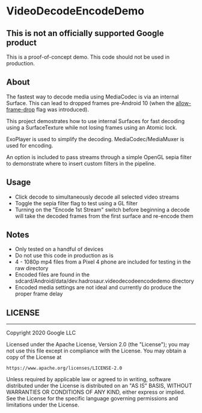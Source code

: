 # VideoDecodeEncodeDemo

## This is not an officially supported Google product
This is a proof-of-concept demo. This code should not be used in production.

## About
The fastest way to decode media using MediaCodec is via an internal Surface. This can lead to
dropped frames pre-Android 10 (when the [allow-frame-drop](https://developer.android.com/reference/android/media/MediaCodec#using-an-output-surface)
flag was introduced).

This project demostrates how to use internal Surfaces for fast decoding using a SurfaceTexture while
not losing frames using an Atomic lock.

ExoPlayer is used to simplify the decoding. MediaCodec/MediaMuxer is used for encoding.

An option is included to pass streams through a simple OpenGL sepia filter to demonstrate where to
insert custom filters in the pipeline.

## Usage
* Click decode to simultaneously decode all selected video streams
* Toggle the sepia filter flag to test using a GL filter
* Turning on the "Encode 1st Stream" switch before beginning a decode will take the decoded frames
from the first surface and re-encode them

## Notes

* Only tested on a handful of devices
* Do not use this code in production as is
* 4 - 1080p mp4 files from a Pixel 4 phone are included for testing in the raw directory
* Encoded files are found in the sdcard/Android/data/dev.hadrosaur.videodecodeencodedemo directory
* Encoded media settings are not ideal and currently do produce the proper frame delay

## LICENSE

***

Copyright 2020 Google LLC

Licensed under the Apache License, Version 2.0 (the "License");
you may not use this file except in compliance with the License.
You may obtain a copy of the License at

    https://www.apache.org/licenses/LICENSE-2.0

Unless required by applicable law or agreed to in writing, software
distributed under the License is distributed on an "AS IS" BASIS,
WITHOUT WARRANTIES OR CONDITIONS OF ANY KIND, either express or implied.
See the License for the specific language governing permissions and
limitations under the License.